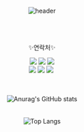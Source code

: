 <div align="center">

![header](https://capsule-render.vercel.app/api?type=cylinder&color=000000&height=150&section=header&text=Oriatbf's%20Github&fontColor=ffffff&fontSize=55&animation=fadeIn&fontAlignY=55)

<br/> <br/> <br/>
✨연락처✨

<img src="https://img.shields.io/badge/gmail-EA4335?style=flat-square&logo=gmail&logoColor=white"/> <img src="https://img.shields.io/badge/john31534249@gmail.com-30B980?style=flat-square&logo=minutemailer&logoColor=white"/> <a href="https://www.instagram.com/oriatbf_/" target="_blank">
  <img src="https://img.shields.io/badge/oriatbf_-E4405F?style=flat-square&logo=Instagram&logoColor=white"/>
</a>
<br/>
<img src="https://img.shields.io/badge/C-A8B9CC?style=flat-square&logo=C&logoColor=white"/> <img src="https://img.shields.io/badge/Csharp-512BD4?style=flat-square&logo=csharp&logoColor=white"/> <img src="https://img.shields.io/badge/C++-00599C?style=flat-square&logo=cplusplus&logoColor=white"/> <img />
<br/> <br/> <br/>

![Anurag's GitHub stats](https://github-readme-stats.vercel.app/api?username=oriatbf&show_icons=true&theme=radical)
<br/> <br/> <br/>
![Top Langs](https://github-readme-stats.vercel.app/api/top-langs/?username=oriatbf&layout=compact)
